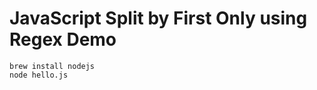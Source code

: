 JavaScript Split by First Only using Regex Demo
===============================================

```
brew install nodejs
node hello.js
```
